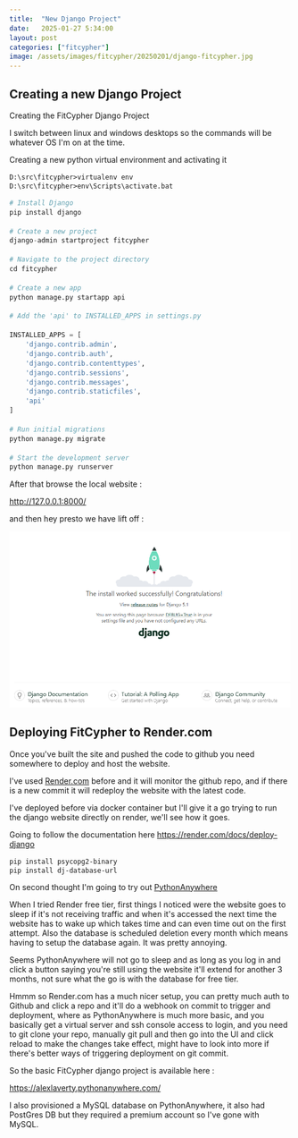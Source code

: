```yaml
---
title:  "New Django Project"
date:   2025-01-27 5:34:00
layout: post
categories: ["fitcypher"]
image: /assets/images/fitcypher/20250201/django-fitcypher.jpg
---
```


## Creating a new Django Project

Creating the FitCypher Django Project

I switch between linux and windows desktops so the commands will be whatever OS I'm on at the time.

Creating a new python virtual environment and activating it

```
D:\src\fitcypher>virtualenv env
D:\src\fitcypher>env\Scripts\activate.bat
```

```python
# Install Django
pip install django

# Create a new project
django-admin startproject fitcypher

# Navigate to the project directory
cd fitcypher

# Create a new app
python manage.py startapp api

# Add the 'api' to INSTALLED_APPS in settings.py

INSTALLED_APPS = [
    'django.contrib.admin',
    'django.contrib.auth',
    'django.contrib.contenttypes',
    'django.contrib.sessions',
    'django.contrib.messages',
    'django.contrib.staticfiles',
    'api'
]

# Run initial migrations
python manage.py migrate

# Start the development server
python manage.py runserver
```

After that browse the local website :

<http://127.0.0.1:8000/>

and then hey presto we have lift off :

![alt text](/assets/images/fitcypher/20250201/001.png)

## Deploying FitCypher to Render.com

Once you've built the site and pushed the code to github you need somewhere to deploy and host the website.

I've used [Render.com](https://render.com) before and it will monitor the github repo, and if there is a new commit it will redeploy the website with the latest code.

I've deployed before via docker container but I'll give it a go trying to run the django website directly on render, we'll see how it goes.

Going to follow the documentation here <https://render.com/docs/deploy-django>

```
pip install psycopg2-binary
pip install dj-database-url
```

On second thought I'm going to try out [PythonAnywhere](https://www.pythonanywhere.com/)

When I tried Render free tier, first things I noticed were the website goes to sleep if it's not receiving traffic and when it's accessed the next time the website has to wake up which takes time and can even time out on the first attempt. Also the database is scheduled deletion every month which means having to setup the database again. It was pretty annoying.

Seems PythonAnywhere will not go to sleep and as long as you log in and click a button saying you're still using the website it'll extend for another 3 months, not sure what the go is with the database for free tier.

Hmmm so Render.com has a much nicer setup, you can pretty much auth to Github and click a repo and it'll do a webhook on commit to trigger and deployment, where as PythonAnywhere is much more basic, and you basically get a virtual server and ssh console access to login, and you need to git clone your repo, manually git pull and then go into the UI and click reload to make the changes take effect, might have to look into more if there's better ways of triggering deployment on git commit. 

So the basic FitCypher django project is available here :

<https://alexlaverty.pythonanywhere.com/>

I also provisioned a MySQL database on PythonAnywhere, it also had PostGres DB but they required a premium account so I've gone with MySQL.
